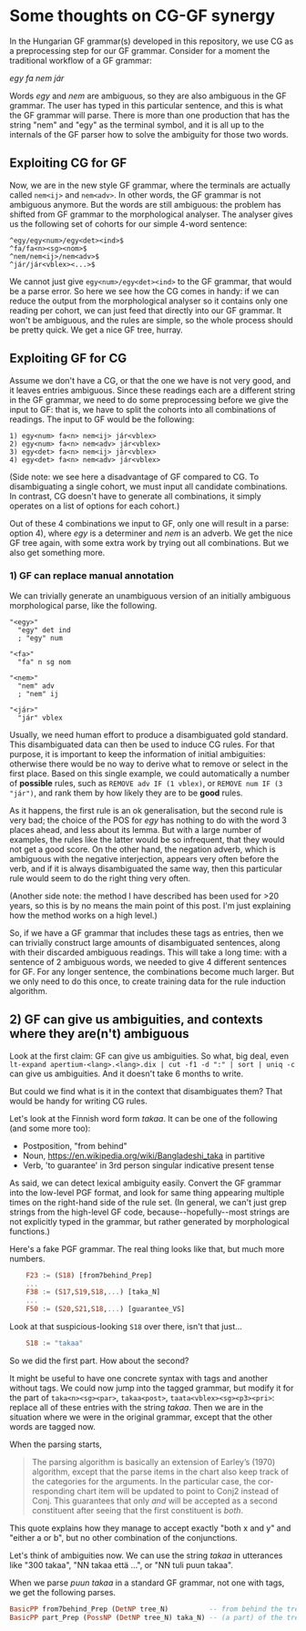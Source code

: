 # Some thoughts on CG-GF synergy

In the Hungarian GF grammar(s) developed in this repository, we use CG as a preprocessing step for our GF grammar. Consider for a moment the traditional workflow of a GF grammar:

*egy fa nem jár*

Words *egy* and *nem* are ambiguous, so they are also ambiguous in the GF grammar. The user has typed in this particular sentence, and this is what the GF grammar will parse. There is more than one production that has the string "nem" and "egy" as the terminal symbol, and it is all up to the internals of the GF parser how to solve the ambiguity for those two words.

## Exploiting CG for GF

Now, we are in the new style GF grammar, where the terminals are actually called `nem<ij>` and `nem<adv>`. In other words, the GF grammar is not ambiguous anymore. But the words are still ambiguous: the problem has shifted from GF grammar to the morphological analyser. The analyser gives us the following set of cohorts for our simple 4-word sentence:

```
^egy/egy<num>/egy<det><ind>$
^fa/fa<n><sg><nom>$
^nem/nem<ij>/nem<adv>$
^jár/jár<vblex><...>$
```

We cannot just give `egy<num>/egy<det><ind>` to the GF grammar, that would be a parse error. So here we see how the CG comes in handy: if we can reduce the output from the morphological analyser so it contains only one reading per cohort, we can just feed that directly into our GF grammar. It won't be ambiguous, and the rules are simple, so the whole process should be pretty quick. We get a nice GF tree, hurray.


## Exploiting GF for CG

Assume we don't have a CG, or that the one we have is not very good, and it leaves entries ambiguous. Since these readings each are a different string in the GF grammar, we need to do some preprocessing before we give the input to GF: that is, we have to split the cohorts into all combinations of readings. The input to GF would be the following:

```
1) egy<num> fa<n> nem<ij> jár<vblex>
2) egy<num> fa<n> nem<adv> jár<vblex>
3) egy<det> fa<n> nem<ij> jár<vblex>
4) egy<det> fa<n> nem<adv> jár<vblex>
```

(Side note: we see here a disadvantage of GF compared to CG. To disambiguating a single cohort, we must input all candidate combinations. In contrast, CG doesn't have to generate all combinations, it simply operates on a list of options for each cohort.)

Out of these 4 combinations we input to GF, only one will result in a parse: option 4), where *egy* is a determiner and *nem* is an adverb.
We get the nice GF tree again, with some extra work by trying out all combinations. But we also get something more.

### 1) GF can replace manual annotation

We can trivially generate an unambiguous version of an initially ambiguous morphological parse, like the following.

```
"<egy>" 
  "egy" det ind
  ; "egy" num

"<fa>"
  "fa" n sg nom

"<nem>" 
  "nem" adv
  ; "nem" ij

"<jár>"
  "jár" vblex
 ```

 Usually, we need human effort to produce a disambiguated gold standard. This disambiguated data can then be used to induce CG rules. For that purpose, it is important to keep the information of initial ambiguities: otherwise there would be no way to derive what to remove or select in the first place. Based on this single example, we could automatically a number of **possible** rules, such as `REMOVE adv IF (1 vblex)`, or `REMOVE num IF (3 "jár")`, and rank them by how likely they are to be **good** rules.

 As it happens, the first rule is an ok generalisation, but the second rule is very bad; the choice of the POS for *egy* has nothing to do with the word 3 places ahead, and less about its lemma. But with a large number of examples, the rules like the latter would be so infrequent, that they would not get a good score. On the other hand, the negation adverb, which is ambiguous with the negative interjection, appears very often before the verb, and if it is always disambiguated the same way, then this particular rule would seem to do the right thing very often.

(Another side note: the method I have described has been used for >20 years, so this is by no means the main point of this post. I'm just explaining how the method works on a high level.)

So, if we have a GF grammar that includes these tags as entries, then we can trivially construct large amounts of disambiguated sentences, along with their discarded ambiguous readings. This will take a long time: with a sentence of 2 ambiguous words, we needed to give 4 different sentences for GF. For any longer sentence, the combinations become much larger. But we only need to do this once, to create training data for the rule induction algorithm.

## 2) GF can give us ambiguities, and contexts where they are(n't) ambiguous

Look at the first claim: GF can give us ambiguities. So what, big deal, even `lt-expand apertium-<lang>.<lang>.dix | cut -f1 -d ":" | sort | uniq -c` can give us ambiguities. And it doesn't take 6 months to write.

But could we find what is it in the context that disambiguates them? That would be handy for writing CG rules. 

Let's look at the Finnish word form *takaa*. It can be one of the following (and some more too):

* Postposition, "from behind"
* Noun, https://en.wikipedia.org/wiki/Bangladeshi_taka in partitive
* Verb, 'to guarantee' in 3rd person singular indicative present tense


As said, we can detect lexical ambiguity easily. Convert the GF grammar into the low-level PGF format, and look for same thing appearing multiple times on the right-hand side of the rule set. (In general, we can't just grep strings from the high-level GF code, because--hopefully--most strings are not explicitly typed in the grammar, but rather generated by morphological functions.)

Here's a fake PGF grammar. The real thing looks like that, but much more numbers.

```haskell
    F23 := (S18) [from7behind_Prep]
    ...
    F38 := (S17,S19,S18,...) [taka_N]
    ...
    F50 := (S20,S21,S18,...) [guarantee_VS]
```

Look at that suspicious-looking `S18` over there, isn't that just...

```haskell
    S18 := "takaa"
```

So we did the first part. How about the second?

It might be useful to have one concrete syntax with tags and another without tags. We could now jump into the tagged grammar, but modify it for the part of `taka<n><sg><par>`, `takaa<post>`, `taata<vblex><sg><p3><pri>`: replace all of these entries with the string *takaa*. 
Then we are in the situation where we were in the original grammar, except that the other words are tagged now.

When the parsing starts, 

> The parsing algorithm is basically an extension of
> Earley’s  (1970)  algorithm,  except  that  the  parse
> items in the chart also keep track of the categories
> for the arguments.  In the particular case, the cor-
> responding chart item will be updated to point to
> Conj2 instead of Conj.  This guarantees that only
> *and* will be accepted as a second constituent after
> seeing that the first constituent is *both*.

This quote explains how they manage to accept exactly "both x and y" and "either a or b",
but no other combination of the conjunctions.

Let's think of ambiguities now. We can use the string *takaa* in utterances like "300 takaa", "NN takaa että ...", or "NN tuli puun takaa".

When we parse *puun takaa* in a standard GF grammar, not one with tags, we get the following parses.

```haskell
BasicPP from7behind_Prep (DetNP tree_N)          -- from behind the tree
BasicPP part_Prep (PossNP (DetNP tree_N) taka_N) -- (a part) of the tree's taka
```

